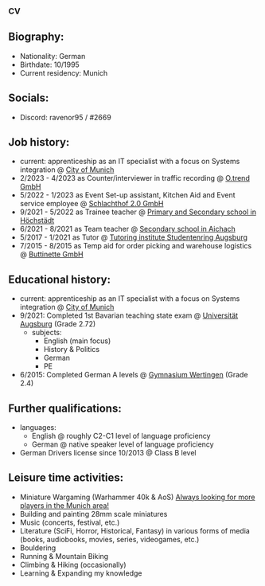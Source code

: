 ### CV 

## Biography: 

- Nationality: German
- Birthdate: 10/1995
- Current residency: Munich

## Socials: 

- Discord: ravenor95 / #2669

## Job history: 

- current: apprenticeship as an IT specialist with a focus on Systems integration @ [City of Munich](https://www.muenchen.de/)
- 2/2023 - 4/2023 as Counter/interviewer in traffic recording @ [O.trend GmbH](https://trend.ogroup.de/)
- 5/2022 - 1/2023 as Event Set-up assistant, Kitchen Aid and  Event service employee @ [Schlachthof 2.0 GmbH](https://www.n8stallung.de/)
- 9/2021 - 5/2022 as Trainee teacher @ [Primary and Secondary school in Höchstädt](https://gsms-hoechstaedt.de/)
- 6/2021 - 8/2021 as Team teacher @ [Secondary school in Aichach](https://www.mittelschule-aichach.de/)
- 5/2017 - 1/2021 as Tutor @ [Tutoring institute Studentenring Augsburg](https://augsburg.studentenring.de/)
- 7/2015 - 8/2015 as Temp aid for order picking and warehouse logistics  @ [Buttinette GmbH](https://basteln-de.buttinette.com/shop/service/unsere-filiale#)

## Educational history: 

- current: apprenticeship as an IT specialist with a focus on Systems integration @ [City of Munich](https://www.muenchen.de/) 
- 9/2021: Completed 1st Bavarian teaching state exam @ [Universität Augsburg](https://www.uni-augsburg.de/de/) (Grade 2.72)
  - subjects:
    - English (main focus)
    - History & Politics
    - German
    - PE    
- 6/2015: Completed German A levels @ [Gymnasium Wertingen](https://www.gymnasium-wertingen.de/) (Grade 2.4) 

## Further qualifications: 

- languages:
  -   English @ roughly C2-C1 level of language proficiency
  -   German @ native speaker level of language proficiency
- German Drivers license since 10/2013 @ Class B level  

## Leisure time activities:

- Miniature Wargaming (Warhammer 40k & AoS) [Always looking for more players in the Munich area!](https://www.facebook.com/WarhammerMuenchenPasing/?locale=de_DE)
- Building and painting 28mm scale miniatures
- Music (concerts, festival, etc.) 
- Literature (SciFi, Horror, Historical, Fantasy) in various forms of media (books, audiobooks, movies, series, videogames, etc.)
- Bouldering
- Running & Mountain Biking
- Climbing & Hiking (occasionally)
- Learning & Expanding my knowledge
